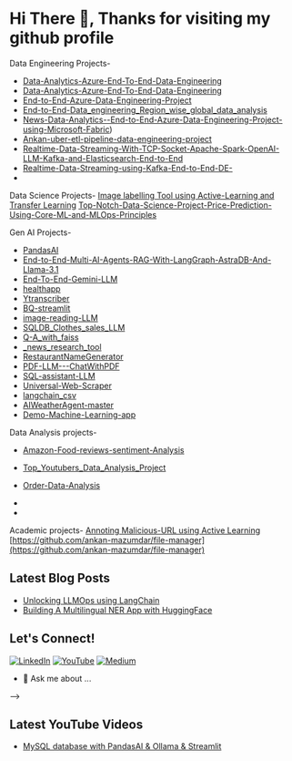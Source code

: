 # Hi There 👋, Thanks for visiting my github profile


Data Engineering Projects-
- [Data-Analytics-Azure-End-To-End-Data-Engineering](https://github.com/ankan-mazumdar/StockMarketAnalytics-Prediction)
- [Data-Analytics-Azure-End-To-End-Data-Engineering](https://github.com/ankan-mazumdar/Data-Analytics-Azure-End-To-End-Data-Engineering)
- [End-to-End-Azure-Data-Engineering-Project](https://github.com/ankan-mazumdar/End-to-End-Azure-Data-Engineering-Project)
- [End-to-End-Data_engineering_Region_wise_global_data_analysis](https://github.com/ankan-mazumdar/End-to-End-Data_engineering_Region_wise_global_data_analysis)
- [News-Data-Analytics--End-to-End-Azure-Data-Engineering-Project-using-Microsoft-Fabric](https://github.com/ankan-mazumdar/News-Data-Analytics--End-to-End-Azure-Data-Engineering-Project-using-Microsoft-Fabric))
- [Ankan-uber-etl-pipeline-data-engineering-project](https://github.com/ankan-mazumdar/Ankan-uber-etl-pipeline-data-engineering-project)
- [Realtime-Data-Streaming-With-TCP-Socket-Apache-Spark-OpenAI-LLM-Kafka-and-Elasticsearch-End-to-End](https://github.com/ankan-mazumdar/Realtime-Data-Streaming-With-TCP-Socket-Apache-Spark-OpenAI-LLM-Kafka-and-Elasticsearch-End-to-End)
- [Realtime-Data-Streaming-using-Kafka-End-to-End-DE-](https://github.com/ankan-mazumdar/Realtime-Data-Streaming-using-Kafka-End-to-End-DE-)
- 

Data Science Projects-
[Image labelling Tool using Active-Learning and Transfer Learning](https://github.com/ankan-mazumdar/Active-Learning)
[Top-Notch-Data-Science-Project-Price-Prediction-Using-Core-ML-and-MLOps-Principles](https://github.com/ankan-mazumdar/Top-Notch-Data-Science-Project-Price-Prediction-Using-Core-ML-and-MLOps-Principles)

Gen AI Projects-

- [PandasAI](https://github.com/ankan-mazumdar/PandasAI)
- [End-to-End-Multi-AI-Agents-RAG-With-LangGraph-AstraDB-And-Llama-3.1](https://github.com/ankan-mazumdar/End-to-End-Multi-AI-Agents-RAG-With-LangGraph-AstraDB-And-Llama-3.1)
- [End-To-End-Gemini-LLM](https://github.com/ankan-mazumdar/End-To-End-Gemini-LLM)
- [healthapp](https://github.com/ankan-mazumdar/healthapp)
- [Ytranscriber](https://github.com/ankan-mazumdar/Ytranscriber)
- [BQ-streamlit](https://github.com/ankan-mazumdar/BQ-streamlit)
- [image-reading-LLM](https://github.com/ankan-mazumdar/image-reading-LLM)
- [SQLDB_Clothes_sales_LLM](https://github.com/ankan-mazumdar/SQLDB_Clothes_sales_LLM)
- [Q-A_with_faiss](https://github.com/ankan-mazumdar/Q-A_with_faiss)
- [_news_research_tool](https://github.com/ankan-mazumdar/_news_research_tool)
- [RestaurantNameGenerator](https://github.com/ankan-mazumdar/RestaurantNameGenerator)
- [PDF-LLM---ChatWithPDF](https://github.com/ankan-mazumdar/PDF-LLM---ChatWithPDF)
- [SQL-assistant-LLM](https://github.com/ankan-mazumdar/SQL-assistant-LLM)
- [Universal-Web-Scraper](https://github.com/ankan-mazumdar/Universal-Web-Scraper)
- [langchain_csv](https://github.com/ankan-mazumdar/langchain_csv)
- [AIWeatherAgent-master](https://github.com/ankan-mazumdar/AIWeatherAgent-master)
- [Demo-Machine-Learning-app](https://github.com/ankan-mazumdar/Demo-Machine-Learning-app)


Data Analysis projects-
- [Amazon-Food-reviews-sentiment-Analysis](https://github.com/ankan-mazumdar/Amazon-Food-reviews-sentiment-Analysis)
- [Top_Youtubers_Data_Analysis_Project](https://github.com/ankan-mazumdar/Top_Youtubers_Data_Analysis_Project)
- [Order-Data-Analysis](https://github.com/ankan-mazumdar/Order-Data-Analysis) 
- 

- 
Academic projects-
[Annoting Malicious-URL using Active Learning](https://github.com/ankan-mazumdar/Data-Labeling-of-URL)
[https://github.com/ankan-mazumdar/file-manager](https://github.com/ankan-mazumdar/file-manager)




## Latest Blog Posts
- [Unlocking LLMOps using LangChain](https://medium.com/@your_medium/unlocking-llmops-using-langchain)
- [Building A Multilingual NER App with HuggingFace](https://medium.com/@your_medium/building-a-multilingual-ner-app-with-huggingface)

## Let's Connect!

[![LinkedIn](https://img.shields.io/badge/LinkedIn-blue?style=for-the-badge&logo=linkedin&logoColor=white)](https://www.linkedin.com/in/ankanmazumdar/)
[![YouTube](https://img.shields.io/badge/YouTube-red?style=for-the-badge&logo=youtube&logoColor=white)](https://www.youtube.com/channel/UCb2zY5ywTAd4MQDJIEWLHyg)
[![Medium](https://img.shields.io/badge/Medium-black?style=for-the-badge&logo=medium&logoColor=white)](https://medium.com/@ankanmazumdar2016)


- 💬 Ask me about ...


-->
## Latest YouTube Videos
- [MySQL database with PandasAI & Ollama & Streamlit](([https://www.youtube.com/watch?v=your_video)](https://github.com/ankan-mazumdar/News-Data-Analytics--End-to-End-Azure-Data-Engineering-Project-using-Microsoft-Fabric))
  

